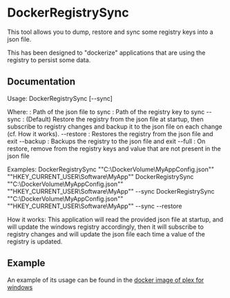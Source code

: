 # DockerRegistrySync

This tool allows you to dump, restore and sync some registry keys into a json file.

This has been designed to "dockerize" applications that are using the registry to persist some data.

## Documentation

Usage: 
  DockerRegistrySync <json file path> <registry key path> [--sync]

Where:
  <json file path>    : Path of the json file to sync
  <registry key path> : Path of the registry key to sync
  --sync              : (Default) Restore the registry from the json file at startup, then subscribe to registry
                        changes and backup it to the json file on each change (cf. How it works).
  --restore           : Restores the registry from the json file and exit
  --backup            : Backups the registry to the json file and exit
  --full              : On restore, remove from the registry keys and value that are not present in the json file

Examples:
  DockerRegistrySync ""C:\DockerVolume\MyAppConfig.json"" ""HKEY_CURRENT_USER\Software\MyApp""
  DockerRegistrySync ""C:\DockerVolume\MyAppConfig.json"" ""HKEY_CURRENT_USER\Software\MyApp"" --sync
  DockerRegistrySync ""C:\DockerVolume\MyAppConfig.json"" ""HKEY_CURRENT_USER\Software\MyApp"" --sync --restore

How it works:
  This application will read the provided json file at startup, and will update the windows registry accordingly,
  then it will subscribe to registry changes and will update the json file each time a value of the registry is updated.
  
## Example

An example of its usage can be found in the [docker image of plex for windows](https://github.com/dr1rrb/docker-plex-win/blob/master/PlexSetup/Run.cmd)